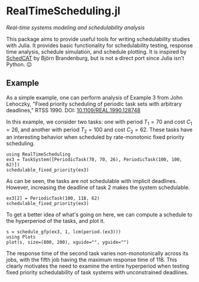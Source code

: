 # RealTimeScheduling.jl

*Real-time systems modeling and schedulability analysis*

This package aims to provide useful tools for writing schedulability studies
with Julia.  It provides basic functionality for schedulability testing,
response time analysis, schedule simulation, and schedule plotting.
It is inspired by [SchedCAT](https://github.com/brandenburg/schedcat) by Björn
Brandenburg, but is not a direct port since Julia isn't Python. 😉

## Example

As a simple example, one can perform analysis of Example 3 from John Lehoczky,
"Fixed priority scheduling of periodic task sets with arbitrary deadlines,"
RTSS 1990.
DOI: [10.1109/REAL.1990.128748](https://doi.org/10.1109/REAL.1990.128748)

In this example, we consider two tasks: one with period $T_1 = 70$ and cost
$C_1 = 26$, and another with period $T_2 = 100$ and cost $C_2 = 62$.  These
tasks have an interesting behavior when scheduled by rate-monotonic fixed
priority scheduling.

```@example lehoczky_3
using RealTimeScheduling
ex3 = TaskSystem([PeriodicTask(70, 70, 26), PeriodicTask(100, 100, 62)])
schedulable_fixed_priority(ex3)
```

As can be seen, the tasks are not schedulable with implicit deadlines.
However, increasing the deadline of task 2 makes the system schedulable.

```@example lehoczky_3
ex3[2] = PeriodicTask(100, 118, 62)
schedulable_fixed_priority(ex3)
```

To get a better idea of what's going on here, we can compute a schedule to the
hyperperiod of the tasks, and plot it.

```@example lehoczky_3
s = schedule_gfp(ex3, 1, lcm(period.(ex3)))
using Plots
plot(s, size=(800, 200), xguide="", yguide="")
```

The response time of the second task varies non-monotonically across its jobs,
with the fifth job having the maximum response time of 118.  This clearly
motivates the need to examine the entire hyperperiod when testing fixed
priority schedulability of task systems with unconstrained deadlines.
